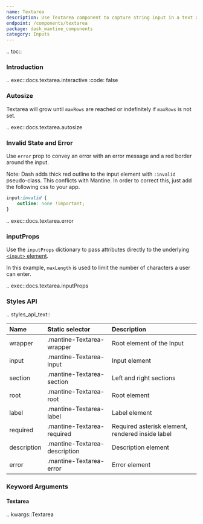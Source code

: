 ```yaml
---
name: Textarea
description: Use Textarea component to capture string input in a text area with an auto-size variant. Customize the input with label, description, error message etc.
endpoint: /components/textarea
package: dash_mantine_components
category: Inputs
---
```


.. toc::

### Introduction

.. exec::docs.textarea.interactive
    :code: false

### Autosize

Textarea will grow until `maxRows` are reached or indefinitely if `maxRows` is not set.

.. exec::docs.textarea.autosize

### Invalid State and Error

Use `error` prop to convey an error with an error message and a red border around the input.

Note: Dash adds thick red outline to the input element with `:invalid` pseudo-class. This conflicts with Mantine. 
In order to correct this, just add the following css to your app.

```css
input:invalid {
    outline: none !important;
}
```

.. exec::docs.textarea.error

### inputProps

Use the `inputProps` dictionary to pass attributes directly to the underlying [`<input>` element](https://developer.mozilla.org/en-US/docs/Web/HTML/Reference/Elements/input#attributes).

In this example, `maxLength` is used to limit the number of characters a user can enter.

.. exec::docs.textarea.inputProps

### Styles API

.. styles_api_text::

| Name        | Static selector               | Description                                      |
|:------------|:------------------------------|:-------------------------------------------------|
| wrapper     | .mantine-Textarea-wrapper     | Root element of the Input                        |
| input       | .mantine-Textarea-input       | Input element                                    |
| section     | .mantine-Textarea-section     | Left and right sections                          |
| root        | .mantine-Textarea-root        | Root element                                     |
| label       | .mantine-Textarea-label       | Label element                                    |
| required    | .mantine-Textarea-required    | Required asterisk element, rendered inside label |
| description | .mantine-Textarea-description | Description element                              |
| error       | .mantine-Textarea-error       | Error element                                    |

### Keyword Arguments

#### Textarea

.. kwargs::Textarea
